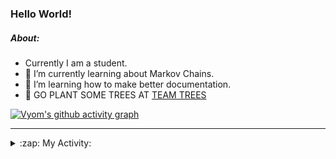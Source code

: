 ### Hello World!

##### About:
- Currently I am a student.
- 🌱 I’m currently learning about Markov Chains.
- 🌱 I’m learning how to make better documentation.
- 🌱 GO PLANT SOME TREES AT [TEAM TREES](https://teamtrees.org/)

[![Vyom's github activity graph](https://activity-graph.herokuapp.com/graph?username=Vyvy-vi)](https://github.com/ashutosh00710/github-readme-activity-graph)

---
<details>
  <summary>:zap: My Activity:</summary>
  
<!--START_SECTION:waka-->
![Code Time](http://img.shields.io/badge/Code%20Time-779%20hrs%201%20min-blue)

**I'm a Night 🦉** 

```text
🌞 Morning    67 commits     ██░░░░░░░░░░░░░░░░░░░░░░░   10.03% 
🌆 Daytime    156 commits    █████░░░░░░░░░░░░░░░░░░░░   23.35% 
🌃 Evening    209 commits    ███████░░░░░░░░░░░░░░░░░░   31.29% 
🌙 Night      236 commits    ████████░░░░░░░░░░░░░░░░░   35.33%

```
📅 **I'm Most Productive on Sunday** 

```text
Monday       66 commits     ██░░░░░░░░░░░░░░░░░░░░░░░   9.88% 
Tuesday      110 commits    ████░░░░░░░░░░░░░░░░░░░░░   16.47% 
Wednesday    104 commits    ████░░░░░░░░░░░░░░░░░░░░░   15.57% 
Thursday     84 commits     ███░░░░░░░░░░░░░░░░░░░░░░   12.57% 
Friday       88 commits     ███░░░░░░░░░░░░░░░░░░░░░░   13.17% 
Saturday     66 commits     ██░░░░░░░░░░░░░░░░░░░░░░░   9.88% 
Sunday       150 commits    █████░░░░░░░░░░░░░░░░░░░░   22.46%

```


📊 **This Week I Spent My Time On** 

```text
🔥 Editors: 
VS Code                  20 hrs 9 mins       ███████████████████████░░   91.73% 
Vim                      1 hr 49 mins        ██░░░░░░░░░░░░░░░░░░░░░░░   8.27%

🐱‍💻 Projects: 
uni-webpages             8 hrs 16 mins       █████████░░░░░░░░░░░░░░░░   37.65% 
api                      4 hrs 13 mins       ████░░░░░░░░░░░░░░░░░░░░░   19.24% 
CSF                      3 hrs 45 mins       ████░░░░░░░░░░░░░░░░░░░░░   17.09% 
praise_backend_js        2 hrs 36 mins       ███░░░░░░░░░░░░░░░░░░░░░░   11.88% 
blog                     2 hrs 3 mins        ██░░░░░░░░░░░░░░░░░░░░░░░   9.35%

```


 Last Updated on 04/05/2022 21:05:10 UTC
<!--END_SECTION:waka-->
</details>
